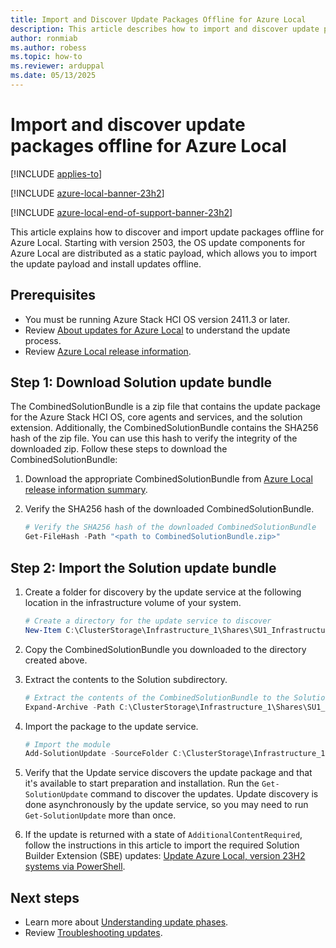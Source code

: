 ```yaml
---
title: Import and Discover Update Packages Offline for Azure Local
description: This article describes how to import and discover update packages offline for Azure Local.
author: ronmiab
ms.author: robess
ms.topic: how-to
ms.reviewer: arduppal
ms.date: 05/13/2025
---
```


# Import and discover update packages offline for Azure Local

[!INCLUDE [applies-to](../includes/hci-applies-to-2503-later.md)]

[!INCLUDE [azure-local-banner-23h2](../includes/azure-local-banner-23h2.md)]

[!INCLUDE [azure-local-end-of-support-banner-23h2](../includes/azure-local-end-of-support-banner-23h2.md)]

This article explains how to discover and import update packages offline for Azure Local. Starting with version 2503, the OS update components for Azure Local are distributed as a static payload, which allows you to import the update payload and install updates offline.

## Prerequisites

- You must be running Azure Stack HCI OS version 2411.3 or later.
- Review [About updates for Azure Local](./about-updates-23h2.md) to understand the update process.
- Review [Azure Local release information](../release-information-23h2.md).

## Step 1: Download Solution update bundle

The CombinedSolutionBundle is a zip file that contains the update package for the Azure Stack HCI OS, core agents and services, and the solution extension. Additionally, the CombinedSolutionBundle contains the SHA256 hash of the zip file. You can use this hash to verify the integrity of the downloaded zip. Follow these steps to download the CombinedSolutionBundle:
<!--The following table lists the CombinedSolutionBundle available for Azure Local starting with 2503. The CombinedSolutionBundle contains the update package for the Azure Stack HCI OS, core agents and services, and the solution extension.

Additionally, the CombinedSolutionBundle contains the SHA256 hash of the zip file. You can use this hash to verify the integrity of the downloaded zip.

| Solution version download URI | SHA256 |
|----------|--------|
| [10.2503.0.13](https://azurestackreleases.download.prss.microsoft.com/dbazure/AzureLocal/CombinedSolutionBundle/10.2503.0.13/CombinedSolutionBundle.10.2503.0.13.zip) | BAA0CEB0CF695CCCF36E39F70BF2E67E0B886B91CDE97F8C2860CE299E2A5126 |
| [11.2504.1001.19](https://azurestackreleases.download.prss.microsoft.com/dbazure/AzureLocal/CombinedSolutionBundle/11.2504.1001.19/CombinedSolutionBundle.11.2504.1001.19.zip ) | 3A2E5D7F1B8C9F6A2D7E5B8C9F6A2D7E5B8C9F6A2D7E5B8C9F6A2D7E5B8C9F6 |-->

1. Download the appropriate CombinedSolutionBundle from [Azure Local release information summary](../release-information-23h2.md#supported-versions-of-azure-local).

1. Verify the SHA256 hash of the downloaded CombinedSolutionBundle.

   ```PowerShell
   # Verify the SHA256 hash of the downloaded CombinedSolutionBundle
   Get-FileHash -Path "<path to CombinedSolutionBundle.zip>"
   ```

## Step 2: Import the Solution update bundle

1. Create a folder for discovery by the update service at the following location in the infrastructure volume of your system.

   ```PowerShell
   # Create a directory for the update service to discover
   New-Item C:\ClusterStorage\Infrastructure_1\Shares\SU1_Infrastructure_1\import -ItemType Directory
   ```

1. Copy the CombinedSolutionBundle you downloaded to the directory created above.

1. Extract the contents to the Solution subdirectory.

   ```PowerShell
   # Extract the contents of the CombinedSolutionBundle to the Solution subdirectory
   Expand-Archive -Path C:\ClusterStorage\Infrastructure_1\Shares\SU1_Infrastructure_1\import\CombinedSolutionBundle.<build number>.zip -DestinationPath C:\ClusterStorage\Infrastructure_1\Shares\SU1_Infrastructure_1\import\Solution
   ```

1. Import the package to the update service.

   ```PowerShell
   # Import the module
   Add-SolutionUpdate -SourceFolder C:\ClusterStorage\Infrastructure_1\Shares\SU1_Infrastructure_1\import\Solution
   ```

1. Verify that the Update service discovers the update package and that it's available to start preparation and installation. Run the `Get-SolutionUpdate` command to discover the updates. Update discovery is done asynchronously by the update service, so you may need to run `Get-SolutionUpdate` more than once.

1. If the update is returned with a state of `AdditionalContentRequired`, follow the instructions in this article to import the required Solution Builder Extension (SBE) updates: [Update Azure Local, version 23H2 systems via PowerShell](./update-via-powershell-23h2.md#step-3-import-and-rediscover-updates).

## Next steps

- Learn more about [Understanding update phases](./update-phases-23h2.md).
- Review [Troubleshooting updates](./update-troubleshooting-23h2.md).
